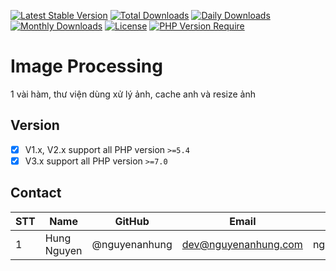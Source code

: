 [![Latest Stable Version](https://img.shields.io/packagist/v/nguyenanhung/image.svg?style=flat-square)](https://packagist.org/packages/nguyenanhung/image)
[![Total Downloads](https://img.shields.io/packagist/dt/nguyenanhung/image.svg?style=flat-square)](https://packagist.org/packages/nguyenanhung/image)
[![Daily Downloads](https://img.shields.io/packagist/dd/nguyenanhung/image.svg?style=flat-square)](https://packagist.org/packages/nguyenanhung/image)
[![Monthly Downloads](https://img.shields.io/packagist/dm/nguyenanhung/image.svg?style=flat-square)](https://packagist.org/packages/nguyenanhung/image)
[![License](https://img.shields.io/packagist/l/nguyenanhung/image.svg?style=flat-square)](https://packagist.org/packages/nguyenanhung/image)
[![PHP Version Require](https://img.shields.io/packagist/dependency-v/nguyenanhung/image/php)](https://packagist.org/packages/nguyenanhung/image)

# Image Processing

1 vài hàm, thư viện dùng xử lý ảnh, cache anh và resize ảnh

## Version

- [x] V1.x, V2.x support all PHP version `>=5.4`
- [x] V3.x support all PHP version `>=7.0`

## Contact

| STT | Name        | GitHub        | Email                | Skype            |
|-----|-------------|---------------|----------------------|------------------|
| 1   | Hung Nguyen | @nguyenanhung | dev@nguyenanhung.com | nguyenanhung5891 |
